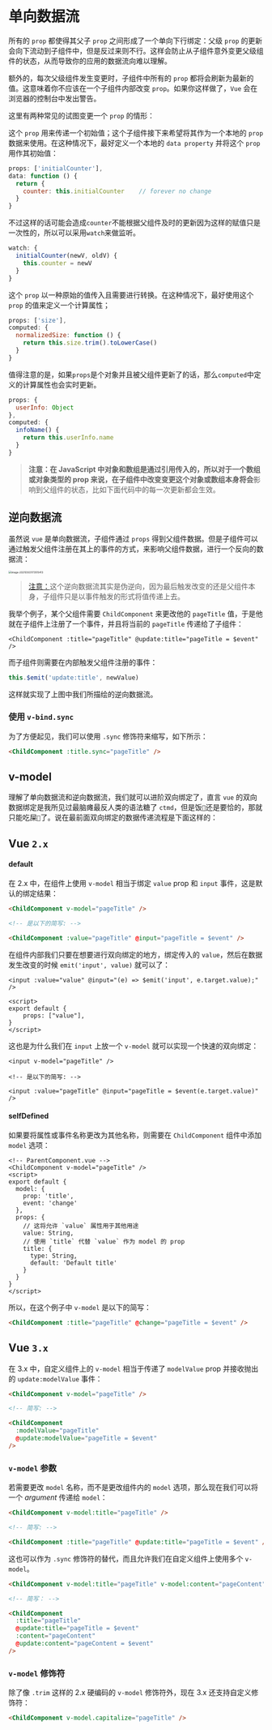 # 单向数据流

所有的 `prop` 都使得其父子 `prop` 之间形成了一个单向下行绑定：父级 `prop` 的更新会向下流动到子组件中，但是反过来则不行。这样会防止从子组件意外变更父级组件的状态，从而导致你的应用的数据流向难以理解。

额外的，每次父级组件发生变更时，子组件中所有的 `prop` 都将会刷新为最新的值。这意味着你不应该在一个子组件内部改变 `prop`。如果你这样做了，`Vue` 会在浏览器的控制台中发出警告。

这里有两种常见的试图变更一个 `prop` 的情形：

这个 `prop` 用来传递一个初始值；这个子组件接下来希望将其作为一个本地的 `prop` 数据来使用。在这种情况下，最好定义一个本地的 `data property` 并将这个 `prop` 用作其初始值：

```js
props: ['initialCounter'],
data: function () {
  return {
    counter: this.initialCounter	// forever no change
  }
}
```

不过这样的话可能会造成`counter`不能根据父组件及时的更新因为这样的赋值只是一次性的，所以可以采用`watch`来做监听。

```js
watch: {
  initialCounter(newV, oldV) {
    this.counter = newV
  }
}
```

这个 `prop` 以一种原始的值传入且需要进行转换。在这种情况下，最好使用这个 `prop` 的值来定义一个计算属性；

```js
props: ['size'],
computed: {
  normalizedSize: function () {
    return this.size.trim().toLowerCase()
  }
}
```

值得注意的是，如果`props`是个对象并且被父组件更新了的话，那么`computed`中定义的计算属性也会实时更新。

```js
props: {
  userInfo: Object
},
computed: {
  infoName() {
    return this.userInfo.name
  }
}
```

> **注意：**在 JavaScript 中对象和数组是通过引用传入的，所以对于一个数组或对象类型的 prop 来说，在子组件中改变变更这个对象或数组本身**将会**影响到父组件的状态，比如下面代码中的每一次更新都会生效。

## 逆向数据流

虽然说 `vue` 是单向数据流，子组件通过 `props` 得到父组件数据。但是子组件可以通过触发父组件注册在其上的事件的方式，来影响父组件数据，进行一个反向的数据流：

<img src="assets/image-20210303173515413.png" alt="image-20210303173515413" style="zoom:35%;" />

> [注意：]()这个逆向数据流其实是伪逆向，因为最后触发改变的还是父组件本身，子组件只是以事件触发的形式将值传递上去。

我举个例子，某个父组件需要 `ChildComponent` 来更改他的 `pageTitle` 值，于是他就在子组件上注册了一个事件，并且将当前的 `pageTitle` 传递给了子组件：

```vue
<ChildComponent :title="pageTitle" @update:title="pageTitle = $event" />
```

而子组件则需要在内部触发父组件注册的事件：

```ts
this.$emit('update:title', newValue)
```

这样就实现了上图中我们所描绘的逆向数据流。

### 使用 `v-bind.sync`

为了方便起见，我们可以使用 `.sync` 修饰符来缩写，如下所示：

```html
<ChildComponent :title.sync="pageTitle" />
```

## v-model

理解了单向数据流和逆向数据流，我们就可以进阶双向绑定了，直言 `vue` 的双向数据绑定是我所见过最脑瘫最反人类的语法糖了 `ctmd`，但是饭`🍚`还是要恰的，那就只能吃屎`💩`了。说在最前面双向绑定的数据传递流程是下面这样的：

## Vue `2.x`

#### default

在 2.x 中，在组件上使用 `v-model` 相当于绑定 `value` prop 和 `input` 事件，这是默认的绑定结果：

```html
<ChildComponent v-model="pageTitle" />

<!-- 是以下的简写: -->

<ChildComponent :value="pageTitle" @input="pageTitle = $event" />
```

在组件内部我们只要在想要进行双向绑定的地方，绑定传入的 `value`，然后在数据发生改变的时候 `emit('input', value)` 就可以了：

```vue
<input :value="value" @input="(e) => $emit('input', e.target.value);" />

<script>
export default {
	props: ["value"],
}
</script>
```

这也是为什么我们在 `input` 上放一个 `v-model` 就可以实现一个快速的双向绑定：

```vue
<input v-model="pageTitle" />

<!-- 是以下的简写: -->

<input :value="pageTitle" @input="pageTitle = $event(e.target.value)" />
```

#### selfDefined

如果要将属性或事件名称更改为其他名称，则需要在 `ChildComponent` 组件中添加 `model` 选项：

```vue
<!-- ParentComponent.vue -->
<ChildComponent v-model="pageTitle" />
<script>
export default {
  model: {
    prop: 'title',
    event: 'change'
  },
  props: {
    // 这将允许 `value` 属性用于其他用途
    value: String,
    // 使用 `title` 代替 `value` 作为 model 的 prop
    title: {
      type: String,
      default: 'Default title'
    }
  }
}
</script>
```

所以，在这个例子中 `v-model` 是以下的简写：

```html
<ChildComponent :title="pageTitle" @change="pageTitle = $event" />
```

## Vue `3.x`

在 3.x 中，自定义组件上的 `v-model` 相当于传递了 `modelValue` prop 并接收抛出的 `update:modelValue` 事件：

```html
<ChildComponent v-model="pageTitle" />

<!-- 简写: -->

<ChildComponent
  :modelValue="pageTitle"
  @update:modelValue="pageTitle = $event"
/>
```

### `v-model` 参数

若需要更改 `model` 名称，而不是更改组件内的 `model` 选项，那么现在我们可以将一个 *argument* 传递给 `model`：

```html
<ChildComponent v-model:title="pageTitle" />

<!-- 简写: -->

<ChildComponent :title="pageTitle" @update:title="pageTitle = $event" />
```

这也可以作为 `.sync` 修饰符的替代，而且允许我们在自定义组件上使用多个 `v-model`。

```html
<ChildComponent v-model:title="pageTitle" v-model:content="pageContent" />

<!-- 简写： -->

<ChildComponent
  :title="pageTitle"
  @update:title="pageTitle = $event"
  :content="pageContent"
  @update:content="pageContent = $event"
/>
```

### `v-model` 修饰符

除了像 `.trim` 这样的 2.x 硬编码的 `v-model` 修饰符外，现在 3.x 还支持自定义修饰符：

```html
<ChildComponent v-model.capitalize="pageTitle" />
```

